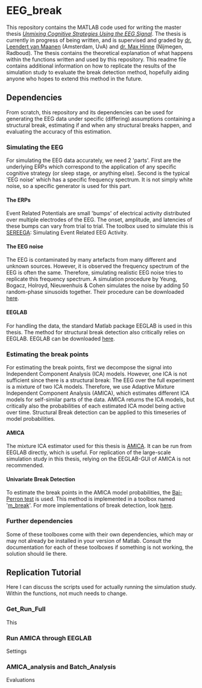 # EEG_break
This repository contains the MATLAB code used for writing the master thesis [_Unmixing Cognitive Strategies Using the EEG Signal_](https://www.overleaf.com/read/tkgqkrqbdgjr). The thesis is currently in progress of being written, and is supervised and graded by [dr. Leendert van Maanen](http://www.leendertvanmaanen.com) (Amsterdam, UvA) and [dr. Max Hinne](http://www.cs.ru.nl/~mhinne/) (Nijmegen, Radboud). The thesis contains the theoretical explanation of what happens within the functions written and used by this repository. This readme file contains additional information on how to replicate the results of the simulation study to evaluate the break detection method, hopefully aiding anyone who hopes to extend this method in the future.

## Dependencies
From scratch, this repository and its dependencies can be used for generating the EEG data under specific (differing) assumptions containing a structural break, estimating if and when any structural breaks happen, and evaluating the accuracy of this estimation.

### Simulating the EEG
For simulating the EEG data accurately, we need 2 'parts'. First are the underlying ERPs which correspond to the application of any specific cognitive strategy (or sleep stage, or anything else). Second is the typical 'EEG noise' which has a specific frequency spectrum. It is not simply white noise, so a specific generator is used for this part.

#### The ERPs
Event Related Potentials are small 'bumps' of electrical activity distributed over multiple electrodes of the EEG. The onset, amplitude, and latencies of these bumps can vary from trial to trial. The toolbox used to simulate this is [SEREEGA](https://github.com/lrkrol/SEREEGA): Simulating Event Related EEG Activity.

#### The EEG noise
The EEG is contaminated by many artefacts from many different and unknown sources. However, it is observed the frequency spectrum of the EEG is often the same. Therefore, simulating realistic EEG noise tries to replicate this frequency spectrum. A simulation procedure by Yeung, Bogacz, Holroyd, Nieuwenhuis & Cohen simulates the noise by adding 50 random-phase sinusoids together. Their procedure can be downloaded [here](https://data.mrc.ox.ac.uk/data-set/simulated-eeg-data-generator).

#### EEGLAB
For handling the data, the standard Matlab package EEGLAB is used in this thesis. The method for structural break detection also critically relies on EEGLAB. EEGLAB can be downloaded [here](https://sccn.ucsd.edu/eeglab/download.php).

### Estimating the break points
For estimating the break points, first we decompose the signal into Independent Component Analysis (ICA) models. However, one ICA is not sufficient since there is a structural break: The EEG over the full experiment is a mixture of two ICA models. Therefore, we use Adaptive Mixture Independent Component Analysis (AMICA), which estimates different ICA models for self-similar parts of the data. AMICA returns the ICA models, but critically also the probabilities of each estimated ICA model being active over time. Structural Break detection can be applied to this timeseries of model probabilities.

#### AMICA
The mixture ICA estimator used for this thesis is [AMICA](https://sccn.ucsd.edu/~jason/amica_web.html). It can be run from EEGLAB directly, which is useful. For replication of the large-scale simulation study in this thesis, relying on the EEGLAB-GUI of AMICA is not recommended.

#### Univariate Break Detection
To estimate the break points in the AMICA model probabilities, the [Bai-Perron test](https://www.jstor.org/stable/pdf/2998540.pdf) is used. This method is implemented in a toolbox named '[m_break](http://people.bu.edu/perron/code/m-break-matlab.zip)'. For more implementations of break detection, look [here](http://people.bu.edu/perron/code.html).

### Further dependencies
Some of these toolboxes come with their own dependencies, which may or may not already be installed in your version of Matlab. Consult the documentation for each of these toolboxes if something is not working, the solution should lie there.

## Replication Tutorial
Here I can discuss the scripts used for actually running the simulation study. Within the functions, not much needs to change.

### Get_Run_Full
This

### Run AMICA through EEGLAB
Settings

### AMICA_analysis and Batch_Analysis
Evaluations
